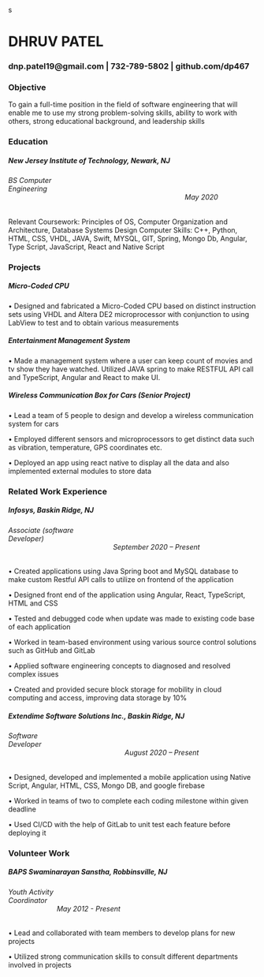 s


<h1> DHRUV PATEL</h1>
<h3>dnp.patel19@gmail.com | 732-789-5802 | github.com/dp467</h3>

<h3> Objective </h3>

<label>To gain a full-time position in the field of software engineering that will enable me to use my strong problem-solving skills, ability to work with others, strong educational background, and leadership skills</label>

<h3>Education </h3>
<h5>New Jersey Institute of Technology, Newark, NJ</h5>
<h6>BS Computer Engineering&nbsp&nbsp&nbsp&nbsp&nbsp&nbsp&nbsp&nbsp&nbsp&nbsp&nbsp&nbsp&nbsp&nbsp&nbsp&nbsp&nbsp&nbsp&nbsp&nbsp&nbsp&nbsp&nbsp&nbsp&nbsp&nbsp&nbsp&nbsp&nbsp&nbsp&nbsp&nbsp&nbsp&nbsp&nbsp&nbsp&nbsp&nbsp&nbsp&nbsp&nbsp&nbsp&nbsp&nbsp&nbsp&nbsp&nbsp&nbsp&nbsp&nbsp&nbsp&nbsp&nbsp&nbsp&nbsp&nbsp&nbsp&nbsp&nbsp&nbsp&nbsp&nbsp&nbsp&nbsp&nbsp&nbsp&nbsp&nbsp&nbsp&nbsp&nbsp&nbsp&nbsp&nbsp&nbsp&nbsp&nbsp&nbsp&nbsp&nbsp&nbsp&nbsp&nbsp&nbsp&nbsp&nbsp&nbsp&nbsp&nbsp&nbsp&nbsp&nbsp&nbsp&nbsp&nbsp&nbsp&nbsp&nbsp&nbsp&nbsp&nbsp&nbsp&nbsp&nbsp&nbsp&nbsp&nbsp&nbsp&nbsp&nbsp&nbsp&nbsp&nbsp&nbsp&nbsp&nbsp&nbsp&nbsp&nbsp&nbsp&nbsp&nbsp&nbsp&nbsp&nbsp&nbsp&nbsp&nbsp&nbsp&nbsp&nbsp&nbsp&nbsp&nbsp&nbsp&nbsp&nbsp&nbsp&nbsp&nbsp&nbsp&nbsp&nbsp&nbsp&nbsp&nbsp&nbsp&nbsp&nbsp&nbsp&nbsp&nbsp&nbsp&nbsp&nbsp&nbsp&nbsp&nbsp&nbsp&nbsp&nbsp&nbsp&nbsp&nbsp&nbsp&nbsp&nbsp&nbsp&nbsp&nbsp&nbsp&nbsp&nbsp&nbsp&nbsp&nbsp&nbsp&nbsp&nbsp&nbsp&nbsp&nbsp&nbsp&nbsp&nbsp&nbsp&nbsp&nbsp&nbsp&nbsp&nbsp&nbsp&nbsp&nbsp&nbsp&nbsp&nbsp&nbsp		May 2020</h6>
<label>Relevant Coursework:  Principles of OS, Computer Organization and Architecture, Database Systems Design
Computer Skills:  C++, Python, HTML, CSS, VHDL, JAVA, Swift, MYSQL, GIT, Spring, Mongo Db, Angular, Type Script, JavaScript, React and Native Script</label>

<h3>Projects</h3>
<h5 style:font-weight:bold>Micro-Coded CPU </h5>
<p>
•	Designed and fabricated a Micro-Coded CPU based on distinct instruction sets using VHDL and Altera DE2 microprocessor with conjunction to using LabView to test and to obtain various measurements 
  </p>
<h5> Entertainment Management System </h5>
<p>
•	Made a management system where a user can keep count of movies and tv show they have watched. Utilized JAVA spring to make RESTFUL API call and TypeScript, Angular and React to make UI.
  </p>
<h5>Wireless Communication Box for Cars (Senior Project)</h5>
<p>
•	Lead a team of 5 people to design and develop a wireless communication system for cars</p>
<p>
•	Employed different sensors and microprocessors to get distinct data such as vibration, temperature, GPS coordinates etc.</p>
<p>
•	Deployed an app using react native to display all the data and also implemented external modules to store data 
  </p>

<h3>Related Work Experience</h3>
<h5>Infosys, Baskin Ridge, NJ
<h6>Associate (software Developer)&nbsp&nbsp&nbsp&nbsp&nbsp&nbsp&nbsp&nbsp&nbsp&nbsp&nbsp&nbsp&nbsp&nbsp&nbsp&nbsp&nbsp&nbsp&nbsp&nbsp&nbsp&nbsp&nbsp&nbsp&nbsp&nbsp&nbsp&nbsp&nbsp&nbsp&nbsp&nbsp&nbsp&nbsp&nbsp&nbsp&nbsp&nbsp&nbsp&nbsp&nbsp&nbsp&nbsp&nbsp&nbsp&nbsp&nbsp&nbsp&nbsp&nbsp&nbsp&nbsp&nbsp&nbsp&nbsp&nbsp&nbsp&nbsp&nbsp&nbsp&nbsp&nbsp&nbsp&nbsp&nbsp&nbsp&nbsp&nbsp&nbsp&nbsp&nbsp&nbsp&nbsp&nbsp&nbsp&nbsp&nbsp&nbsp&nbsp&nbsp&nbsp&nbsp&nbsp&nbsp&nbsp&nbsp&nbsp&nbsp&nbsp&nbsp&nbsp&nbsp&nbsp&nbsp&nbsp&nbsp&nbsp&nbsp&nbsp&nbsp&nbsp&nbsp&nbsp&nbsp&nbsp&nbsp&nbsp&nbsp&nbsp&nbsp&nbsp&nbsp&nbsp&nbsp&nbsp&nbsp&nbsp&nbsp&nbsp&nbsp&nbsp&nbsp&nbsp&nbsp&nbsp&nbsp&nbsp&nbsp&nbsp&nbsp&nbsp&nbsp&nbsp&nbsp&nbsp&nbsp&nbsp&nbsp&nbsp&nbsp&nbsp&nbsp&nbsp&nbsp&nbsp&nbsp&nbsp&nbsp&nbsp&nbsp&nbsp&nbsp&nbsp&nbsp&nbsp&nbsp&nbsp&nbsp&nbsp&nbsp&nbsp&nbsp				            September 2020 – Present</h6>
<p>
•	Created applications using Java Spring boot and MySQL database to make custom Restful API calls to utilize on frontend of the application</p>
  <p>
•	Designed front end of the application using Angular, React, TypeScript, HTML and CSS
  </p>
  <p>
•	Tested and debugged code when update was made to existing code base of each application
  </p>
  <p>
•	Worked in team-based environment using various source control solutions such as GitHub and GitLab
  </p>
  <p>
•	Applied software engineering concepts to diagnosed and resolved complex issues 
  </p>
  <p>
•	Created and provided secure block storage for mobility in cloud computing and access, improving data storage by 10%
  </p>

<h5>Extendime Software Solutions Inc., Baskin Ridge, NJ</h5>
<h6>Software Developer&nbsp&nbsp&nbsp&nbsp&nbsp&nbsp&nbsp&nbsp&nbsp&nbsp&nbsp&nbsp&nbsp&nbsp&nbsp&nbsp&nbsp&nbsp&nbsp&nbsp&nbsp&nbsp&nbsp&nbsp&nbsp&nbsp&nbsp&nbsp&nbsp&nbsp&nbsp&nbsp&nbsp&nbsp&nbsp&nbsp&nbsp&nbsp&nbsp&nbsp&nbsp&nbsp&nbsp&nbsp&nbsp&nbsp&nbsp&nbsp&nbsp&nbsp&nbsp&nbsp&nbsp&nbsp&nbsp&nbsp&nbsp&nbsp&nbsp&nbsp&nbsp&nbsp&nbsp&nbsp&nbsp&nbsp&nbsp&nbsp&nbsp&nbsp&nbsp&nbsp&nbsp&nbsp&nbsp&nbsp&nbsp&nbsp&nbsp&nbsp&nbsp&nbsp&nbsp&nbsp&nbsp&nbsp&nbsp&nbsp&nbsp&nbsp&nbsp&nbsp&nbsp&nbsp&nbsp&nbsp&nbsp&nbsp&nbsp&nbsp&nbsp&nbsp&nbsp&nbsp&nbsp&nbsp&nbsp&nbsp&nbsp&nbsp&nbsp&nbsp&nbsp&nbsp&nbsp&nbsp&nbsp&nbsp&nbsp&nbsp&nbsp&nbsp&nbsp&nbsp&nbsp&nbsp&nbsp&nbsp&nbsp&nbsp&nbsp&nbsp&nbsp&nbsp&nbsp&nbsp&nbsp&nbsp&nbsp&nbsp&nbsp&nbsp&nbsp&nbsp&nbsp&nbsp&nbsp&nbsp&nbsp&nbsp&nbsp&nbsp&nbsp&nbsp&nbsp&nbsp&nbsp&nbsp&nbsp&nbsp&nbsp&nbsp&nbsp&nbsp&nbsp&nbsp&nbsp&nbsp&nbsp	              							                                   August 2020 – Present</h6>
<p>
•	Designed, developed and implemented a mobile application using Native Script, Angular, HTML, CSS, Mongo DB, and google firebase
  </p>
  <p>
•	Worked in teams of two to complete each coding milestone within given deadline
  </p>
  <p>
•	Used CI/CD with the help of GitLab to unit test each feature before deploying it 
  </p>

<h3>Volunteer Work</h3>
<h5>BAPS Swaminarayan Sanstha, Robbinsville, NJ</h5>
<h6>Youth Activity Coordinator&nbsp&nbsp&nbsp&nbsp&nbsp&nbsp&nbsp&nbsp&nbsp&nbsp&nbsp&nbsp&nbsp&nbsp&nbsp&nbsp&nbsp&nbsp&nbsp&nbsp&nbsp&nbsp&nbsp&nbsp&nbsp&nbsp&nbsp&nbsp&nbsp&nbsp&nbsp&nbsp&nbsp&nbsp&nbsp&nbsp&nbsp&nbsp&nbsp&nbsp&nbsp&nbsp&nbsp&nbsp&nbsp&nbsp&nbsp&nbsp&nbsp&nbsp&nbsp&nbsp&nbsp&nbsp&nbsp&nbsp&nbsp&nbsp&nbsp&nbsp&nbsp&nbsp&nbsp&nbsp&nbsp&nbsp&nbsp&nbsp&nbsp&nbsp&nbsp&nbsp&nbsp&nbsp&nbsp&nbsp&nbsp&nbsp&nbsp&nbsp&nbsp&nbsp&nbsp&nbsp&nbsp&nbsp&nbsp&nbsp&nbsp&nbsp&nbsp&nbsp&nbsp&nbsp&nbsp&nbsp&nbsp&nbsp&nbsp&nbsp&nbsp&nbsp&nbsp&nbsp&nbsp&nbsp&nbsp&nbsp&nbsp&nbsp&nbsp&nbsp&nbsp&nbsp&nbsp&nbsp&nbsp&nbsp&nbsp&nbsp&nbsp&nbsp&nbsp&nbsp&nbsp&nbsp&nbsp&nbsp&nbsp&nbsp&nbsp							                                      May 2012 - Present</h6>
<p>
•	Lead and collaborated with team members to develop plans for new projects
  </p>
  <p>
•	Utilized strong communication skills to consult different departments involved in projects
  </p>







